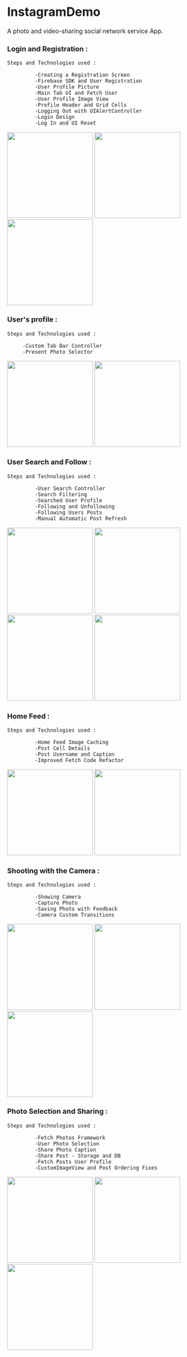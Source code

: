 # InstagramDemo
A photo and video-sharing social network service App.


<h3>Login and Registration :</h3>

    Steps and Technologies used :
     
             -Creating a Registration Screen
             -Firebase SDK and User Registration
             -User Profile Picture
             -Main Tab UI and Fetch User
             -User Profile Image View
             -Profile Header and Grid Cells
             -Logging Out with UIAlertController
             -Login Design
             -Log In and UI Reset


<img src="https://github.com/YassineDaoudi/InstagramDemo/blob/master/IMG_2715.png" width="200"> <img src="https://github.com/YassineDaoudi/InstagramDemo/blob/master/IMG_2716.png" width="200"> <img src="https://github.com/YassineDaoudi/InstagramDemo/blob/master/IMG_2733.png" width="200">


<h3>User's profile :</h3>


    Steps and Technologies used :
 
         -Custom Tab Bar Controller
         -Present Photo Selector
         
         
<img src="https://github.com/YassineDaoudi/InstagramDemo/blob/master/IMG_2717.png" width="200"> <img src="https://github.com/YassineDaoudi/InstagramDemo/blob/master/IMG_2718.png" width="200">

<h3>User Search and Follow :</h3>


    Steps and Technologies used :
     
             -User Search Controller
             -Search Filtering
             -Searched User Profile
             -Following and Unfollowing
             -Following Users Posts
             -Manual Automatic Post Refresh

<img src="https://github.com/YassineDaoudi/InstagramDemo/blob/master/IMG_2719.png" width="200"> <img src="https://github.com/YassineDaoudi/InstagramDemo/blob/master/IMG_2720.png" width="200"> <img src="https://github.com/YassineDaoudi/InstagramDemo/blob/master/IMG_2734.png" width="200"> <img src="https://github.com/YassineDaoudi/InstagramDemo/blob/master/IMG_2735.png" width="200">

<h3>Home Feed :</h3>

    Steps and Technologies used :
     
             -Home Feed Image Caching
             -Post Cell Details
             -Post Username and Caption
             -Improved Fetch Code Refactor

<img src="https://github.com/YassineDaoudi/InstagramDemo/blob/master/IMG_2721.png" width="200"> <img src="https://github.com/YassineDaoudi/InstagramDemo/blob/master/IMG_2722.png" width="200">

<h3>Shooting with the Camera :</h3>

    Steps and Technologies used :
     
             -Showing Camera
             -Capture Photo
             -Saving Photo with Feedback
             -Camera Custom Transitions

<img src="https://github.com/YassineDaoudi/InstagramDemo/blob/master/IMG_2723.png" width="200"> <img src="https://github.com/YassineDaoudi/InstagramDemo/blob/master/IMG_2726.jpg" width="200"> <img src="https://github.com/YassineDaoudi/InstagramDemo/blob/master/IMG_2729.png" width="200">


<h3>Photo Selection and Sharing :</h3>

    Steps and Technologies used :
     
             -Fetch Photos Framework
             -User Photo Selection
             -Share Photo Caption
             -Share Post - Storage and DB
             -Fetch Posts User Profile
             -CustomImageView and Post Ordering Fixes

<img src="https://github.com/YassineDaoudi/InstagramDemo/blob/master/IMG_2730.png" width="200"> <img src="https://github.com/YassineDaoudi/InstagramDemo/blob/master/IMG_2731.png" width="200"> <img src="https://github.com/YassineDaoudi/InstagramDemo/blob/master/IMG_2732.png" width="200">

